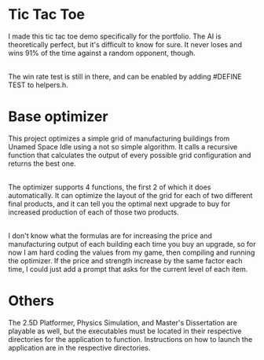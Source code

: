 # Tic Tac Toe
I made this tic tac toe demo specifically for the portfolio. The AI is theoretically perfect, but it's difficult to know for sure.
It never loses and wins 91% of the time against a random opponent, though. </br> </br>

The win rate test is still in there, and can be enabled by adding #DEFINE TEST to helpers.h.

# Base optimizer
This project optimizes a simple grid of manufacturing buildings from Unamed Space Idle using a not so simple algorithm. It calls
a recursive function that calculates the output of every possible grid configuration and returns the best one.</br> </br>

The optimizer supports 4 functions, the first 2 of which it does automatically. It can optimize the layout of the grid for each of 
two different final products, and it can tell you the optimal next upgrade to buy for increased production of each of those two products. </br> </br>

I don't know what the formulas are for increasing the price and manufacturing output of each building each time you buy an upgrade,
so for now I am hard coding the values from my game, then compiling and running the optimizer. If the price and strength increase
by the same factor each time, I could just add a prompt that asks for the current level of each item.

# Others
The 2.5D Platformer, Physics Simulation, and Master's Dissertation are playable as well, but the executables must be located in their respective directories
for the application to function. Instructions on how to launch the application are in the respective directories. 